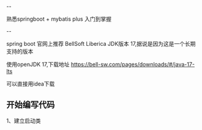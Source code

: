 --

熟悉springboot + mybatis plus 
入门到掌握

--

spring boot 官网上推荐 BellSoft Liberica JDK版本 17,据说是因为这是一个长期支持的版本

使用openJDK 17,下载地址 https://bell-sw.com/pages/downloads/#/java-17-lts

可以直接用idea下载

## 开始编写代码
1、建立启动类
